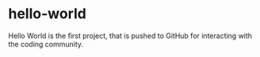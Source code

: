 # hello-world
Hello World is the first project, that is pushed to GitHub for interacting with the coding community.
